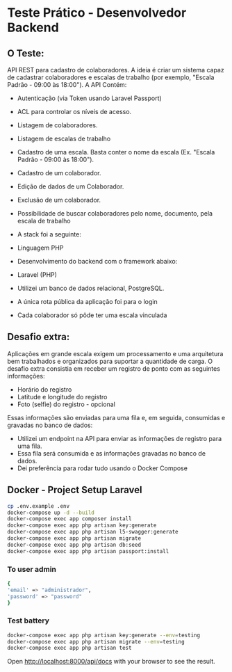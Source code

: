 # Teste Prático - Desenvolvedor Backend

## O Teste:
API REST para cadastro de colaboradores.
A ideia é criar um sistema capaz de cadastrar colaboradores e escalas de trabalho (por exemplo, "Escala Padrão - 09:00 às 18:00"). 
A API Contém:
- Autenticação (via Token usando Laravel Passport)
- ACL para controlar os níveis de acesso.
- Listagem de colaboradores.
- Listagem de escalas de trabalho
- Cadastro de uma escala. Basta conter o nome da escala (Ex. "Escala Padrão - 09:00 às 18:00").
- Cadastro de um colaborador.
- Edição de dados de um Colaborador.
- Exclusão de um colaborador.
- Possibilidade de buscar colaboradores pelo nome, documento, pela escala de trabalho
- A stack foi a seguinte:
- Linguagem PHP
- Desenvolvimento do backend com o framework abaixo:
- Laravel (PHP)

- Utilizei um banco de dados relacional, PostgreSQL.
- A única rota pública da aplicação foi para o login
- Cada colaborador só pôde ter uma escala vinculada

## Desafio extra:
Aplicações em grande escala exigem um processamento e uma arquitetura bem trabalhados e organizados para suportar a quantidade de carga. O desafio extra consistia em receber um registro de ponto com as seguintes informações:

- Horário do registro
- Latitude e longitude do registro
- Foto (selfie) do registro - opcional

Essas informações são enviadas para uma fila e, em seguida, consumidas e gravadas no banco de dados:
- Utilizei um endpoint na API para enviar as informações de registro para uma fila.
- Essa fila será consumida e as informações gravadas no banco de dados.
- Dei preferência para rodar tudo usando o Docker Compose

## Docker - Project Setup Laravel

```sh
cp .env.example .env
docker-compose up -d --build
docker-compose exec app composer install
docker-compose exec app php artisan key:generate
docker-compose exec app php artisan l5-swagger:generate
docker-compose exec app php artisan migrate
docker-compose exec app php artisan db:seed
docker-compose exec app php artisan passport:install
```

### To user admin

```sh
{
'email' => "administrador",
'password' => "password"
}
```

### Test battery

```sh
docker-compose exec app php artisan key:generate --env=testing
docker-compose exec app php artisan migrate --env=testing
docker-compose exec app php artisan test
```

Open [http://localhost:8000/api/docs](http://localhost:8000/api/docs) with your browser to see the result.
